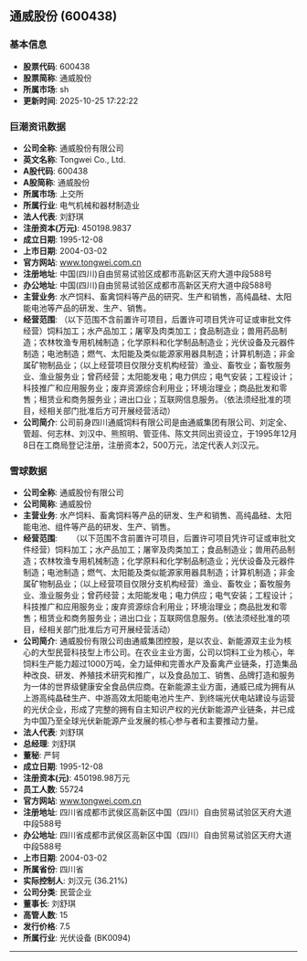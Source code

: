 ## 通威股份 (600438)

### 基本信息

- **股票代码**: 600438
- **股票简称**: 通威股份
- **所属市场**: sh
- **更新时间**: 2025-10-25 17:22:22

### 巨潮资讯数据

- **公司全称**: 通威股份有限公司
- **英文名称**: Tongwei Co., Ltd.
- **A股代码**: 600438
- **A股简称**: 通威股份
- **所属市场**: 上交所
- **所属行业**: 电气机械和器材制造业
- **法人代表**: 刘舒琪
- **注册资本(万元)**: 450198.9837
- **成立日期**: 1995-12-08
- **上市日期**: 2004-03-02
- **官方网站**: www.tongwei.com.cn
- **注册地址**: 中国(四川)自由贸易试验区成都市高新区天府大道中段588号
- **办公地址**: 中国(四川)自由贸易试验区成都市高新区天府大道中段588号
- **主营业务**: 水产饲料、畜禽饲料等产品的研究、生产和销售，高纯晶硅、太阳能电池等产品的研发、生产、销售。
- **经营范围**: （以下范围不含前置许可项目，后置许可项目凭许可证或审批文件经营）饲料加工；水产品加工；屠宰及肉类加工；食品制造业；兽用药品制造；农林牧渔专用机械制造；化学原料和化学制品制造业；光伏设备及元器件制造；电池制造；燃气、太阳能及类似能源家用器具制造；计算机制造；非金属矿物制品业；（以上经营项目仅限分支机构经营）渔业、畜牧业；畜牧服务业、渔业服务业；曾药经营；太阳能发电；电力供应；电气安装；工程设计；科技推广和应用服务业；废弃资源综合利用业；环境治理业；商品批发和零售；租赁业和商务服务业；进出口业；互联网信息服务。（依法须经批准的项目，经相关部门批准后方可开展经营活动）
- **公司简介**: 公司前身四川通威饲料有限公司是由通威集团有限公司、刘定全、管超、何志林、刘汉中、熊照明、管亚伟、陈文共同出资设立，于1995年12月8日在工商局登记注册，注册资本2，500万元，法定代表人刘汉元。

### 雪球数据

- **公司全称**: 通威股份有限公司
- **公司简称**: 通威股份
- **主营业务**: 水产饲料、畜禽饲料等产品的研发、生产和销售、高纯晶硅、太阳能电池、组件等产品的研发、生产、销售。
- **经营范围**: 　　（以下范围不含前置许可项目，后置许可项目凭许可证或审批文件经营）饲料加工；水产品加工；屠宰及肉类加工；食品制造业；兽用药品制造；农林牧渔专用机械制造；化学原料和化学制品制造业；光伏设备及元器件制造；电池制造；燃气、太阳能及类似能源家用器具制造；计算机制造；非金属矿物制品业；（以上经营项目仅限分支机构经营）渔业、畜牧业；畜牧服务业、渔业服务业；曾药经营；太阳能发电；电力供应；电气安装；工程设计；科技推广和应用服务业；废弃资源综合利用业；环境治理业；商品批发和零售；租赁业和商务服务业；进出口业；互联网信息服务。(依法须经批准的项目，经相关部门批准后方可开展经营活动）
- **公司简介**: 通威股份有限公司由通威集团控股，是以农业、新能源双主业为核心的大型民营科技型上市公司。在农业主业方面，公司以饲料工业为核心，年饲料生产能力超过1000万吨，全力延伸和完善水产及畜禽产业链条，打造集品种改良、研发、养殖技术研究和推广，以及食品加工、销售、品牌打造和服务为一体的世界级健康安全食品供应商。在新能源主业方面，通威已成为拥有从上游高纯晶硅生产、中游高效太阳能电池片生产、到终端光伏电站建设与运营的光伏企业，形成了完整的拥有自主知识产权的光伏新能源产业链条，并已成为中国乃至全球光伏新能源产业发展的核心参与者和主要推动力量。 
- **法人代表**: 刘舒琪
- **总经理**: 刘舒琪
- **董秘**: 严轲
- **成立日期**: 1995-12-08
- **注册资本(元)**: 450198.98万元
- **员工人数**: 55724
- **官方网站**: www.tongwei.com.cn
- **注册地址**: 四川省成都市武侯区高新区中国（四川）自由贸易试验区天府大道中段588号
- **办公地址**: 四川省成都市武侯区高新区中国（四川）自由贸易试验区天府大道中段588号
- **上市日期**: 2004-03-02
- **所属省份**: 四川省
- **实际控制人**: 刘汉元 (36.21%)
- **公司分类**: 民营企业
- **董事长**: 刘舒琪
- **高管人数**: 15
- **发行价格**: 7.5
- **所属行业**: 光伏设备 (BK0094)

---